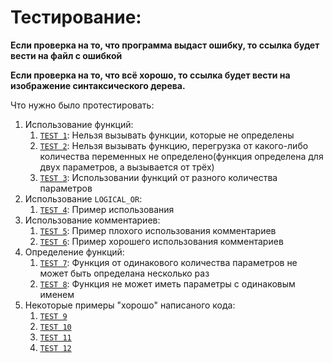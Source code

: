 # Тестирование:
**Если проверка на то, что программа выдаст ошибку, то ссылка будет вести на файл с ошибкой**

**Если проверка на то, что всё хорошо, то ссылка будет вести на изображение синтаксического дерева.**

Что нужно было протестировать:
1. Использование функций:
   1. <code>[TEST 1](tests/../test1/input1.out)</code>: Нельзя вызывать функции, которые не определены
   2. <code>[TEST 2](tests/../test2/input2.out)</code>: Нельзя вызывать функцию, перегрузка от какого-либо количества переменных не определено(функция определена для двух параметров, а вызывается от трёх)
   3. <code>[TEST 3](tests/../test3/input3.png)</code>: Использовании функций от разного количества параметров
2. Использование `LOGICAL_OR`:
   1. <code>[TEST 4](tests/../test4/input4.png)</code>: Пример использования
3. Использование комментариев:
   1. <code>[TEST 5](tests/../test5/input5.out)</code>: Пример плохого использования комментариев
   2. <code>[TEST 6](tests/../test6/input6.png)</code>: Пример хорошего использования комментариев
4. Определение функций:
   1. <code>[TEST 7](tests/../test7/input7.out)</code>: Функция от одинакового количества параметров не может быть определана несколько раз
   2. <code>[TEST 8](tests/../test8/input8.out)</code>: Функция не может иметь параметры с одинаковым именем
5. Некоторые примеры "хорошо" написаного кода:
   1. <code>[TEST 9](tests/../test9/input9.png)</code>
   2. <code>[TEST 10](tests/../test10/input10.png)</code>
   3. <code>[TEST 11](tests/../test11/input11.png)</code>
   4. <code>[TEST 12](tests/../test12/input12.png)</code>